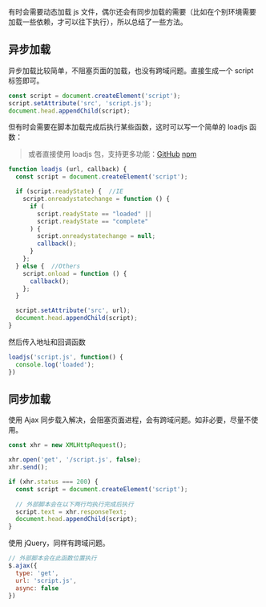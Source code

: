 有时会需要动态加载 js 文件，偶尔还会有同步加载的需要（比如在个别环境需要加载一些依赖，才可以往下执行），所以总结了一些方法。

## 异步加载

异步加载比较简单，不阻塞页面的加载，也没有跨域问题。直接生成一个 script 标签即可。

```javascript
const script = document.createElement('script');
script.setAttribute('src', 'script.js');
document.head.appendChild(script);
```

但有时会需要在脚本加载完成后执行某些函数，这时可以写一个简单的 loadjs 函数：

> 或者直接使用 loadjs 包，支持更多功能：[GitHub](https://github.com/muicss/loadjs) [npm](https://www.npmjs.com/package/loadjs)

```javascript
function loadjs (url, callback) {
  const script = document.createElement('script');

  if (script.readyState) {  //IE
    script.onreadystatechange = function () {
      if (
        script.readyState == "loaded" ||
        script.readyState == "complete"
      ) {
        script.onreadystatechange = null;
        callback();
      }
    };
  } else {  //Others
    script.onload = function () {
      callback();
    };
  }

  script.setAttribute('src', url);
  document.head.appendChild(script);
}
```

然后传入地址和回调函数

```javascript
loadjs('script.js', function() {
  console.log('loaded');
})
```

## 同步加载

使用 Ajax 同步载入解决，会阻塞页面进程，会有跨域问题。如非必要，尽量不使用。

```javascript
const xhr = new XMLHttpRequest();

xhr.open('get', '/script.js', false);
xhr.send();

if (xhr.status === 200) {
  const script = document.createElement('script');
  
  // 外部脚本会在以下两行均执行完成后执行
  script.text = xhr.responseText;
  document.head.appendChild(script);
}
```

使用 jQuery，同样有跨域问题。

```javascript
// 外部脚本会在此函数位置执行
$.ajax({
  type: 'get',
  url: 'script.js',
  async: false
})
```

